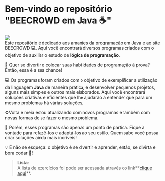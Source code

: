 

# Bem-vindo ao repositório "BEECROWD em Java ☕"
![](https://cdn.pixabay.com/photo/2014/06/13/00/16/figure-367946_960_720.png)     
Este repositório é dedicado aos amantes da programação em Java e ao site BEECROWD  💻. Aqui você encontrará diversos programas criados com o objetivo de auxiliar o estudo de **lógica de programação**.

🎉 Quer se divertir e colocar suas habilidades de programação à prova? Então, essa é a sua chance!

💻 Os programas foram criados com o objetivo de exemplificar a utilização da linguagem **Java** de maneira prática, e desenvolver pequenos projetos, alguns mais simples e outros mais elaborados. Aqui você encontrará soluções criativas e eficientes que lhe ajudarão a entender que para um mesmo problemas há várias soluções. 

⚙️Volta e meia estou atualizando com novos programas e também com novas formas de se fazer o mesmo problema.

🔧 Porém, esses programas são apenas um ponto de partida. Fique à vontade para refazê-los e adaptá-los ao seu estilo. Quem sabe você possa criar soluções ainda mais incríveis!

💡 E não se esqueça: o objetivo é se divertir e aprender, então, se divirta e bora codar 🚀!

> **Lista**:   
> A lista de exercícios foi pode ser acessada através do link**[clique aqui](https://www.beecrowd.com.br/judge/pt/problems/index/1)**.
